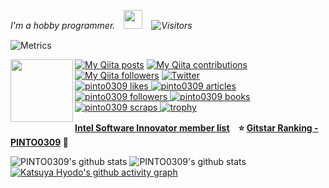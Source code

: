 <p><em>I'm a hobby programmer.　<img src="https://media.giphy.com/media/WUlplcMpOCEmTGBtBW/giphy.gif" width="30" />　<img alt="Visitors" src="https://komarev.com/ghpvc/?username=pinto0309&style=flat&labelColor=black&logo=github&label=PROFILE+VIEWS&color=29bf12"/></em></p>  

![Metrics](https://metrics.lecoq.io/pinto0309?template=classic&isocalendar=1&languages=1&introduction=1&stars=1&people=1&gists=1&followup=1&lines=1&achievements=1&isocalendar.duration=half-year&languages.limit=8&languages.sections=most-used&languages.colors=github&languages.threshold=0%25&languages.indepth=false&languages.recent.load=300&languages.recent.days=14&introduction.title=true&stars.limit=100&people.limit=24&people.size=28&people.types=followers%2C%20following&people.identicons=true&people.shuffle=false&followup.sections=repositories&achievements.threshold=C&achievements.secrets=true&achievements.limit=0&config.timezone=Europe%2FBerlin)

<img align='left' src="https://user-images.githubusercontent.com/33194443/92995358-dbf07300-f53d-11ea-987f-2a87cfda496f.png" width="100">

[![My Qiita posts](https://qiita-badge.apiapi.app/s/PINTO/posts.svg)](http://qiita.com/PINTO)
[![My Qiita contributions](https://qiita-badge.apiapi.app/s/PINTO/contributions.svg)](http://qiita.com/PINTO)
[![My Qiita followers](https://qiita-badge.apiapi.app/s/PINTO/followers.svg)](http://qiita.com/PINTO)
[![Twitter](https://img.shields.io/twitter/follow/pinto03091?label=Followers%20%40pinto03091&style=social)](https://twitter.com/PINTO03091)  
<a href="https://zenn.dev/pinto0309">
  <img src="https://zenn.badge.nikaera.com/s/pinto0309/likes?style=flat" alt="pinto0309 likes" />
</a>
<a href="https://zenn.dev/pinto0309/articles">
  <img src="https://zenn.badge.nikaera.com/s/pinto0309/articles?style=flat" alt="pinto0309 articles" />
</a>
<a href="https://zenn.dev/pinto0309/followers">
  <img src="https://zenn.badge.nikaera.com/s/pinto0309/followers?style=flat" alt="pinto0309 followers" />
</a>
<a href="https://zenn.dev/pinto0309/books">
  <img src="https://zenn.badge.nikaera.com/s/pinto0309/books?style=flat" alt="pinto0309 books" />
</a>
<a href="https://zenn.dev/pinto0309/scraps">
  <img src="https://zenn.badge.nikaera.com/s/pinto0309/scraps?style=flat" alt="pinto0309 scraps" />
</a>
[![trophy](https://github-profile-trophy.vercel.app/?username=PINTO0309)](https://github.com/ryo-ma/github-profile-trophy)  
  
**[Intel Software Innovator member list](https://devmesh.intel.com/users?roles%5B%5D=Innovator)**　**:star: [Gitstar Ranking - PINTO0309](https://gitstar-ranking.com/PINTO0309) :hamster:**  

![PINTO0309's github stats](https://github-readme-stats.vercel.app/api?username=PINTO0309&show_icons=true&title_color=fff&icon_color=79ff97&text_color=9f9f9f&bg_color=303030&include_all_commits=true)
![PINTO0309's github stats](https://github-readme-stats.vercel.app/api/top-langs/?username=PINTO0309&show_icons=true&title_color=fff&icon_color=79ff97&text_color=9f9f9f&bg_color=303030&layout=compact)  
[![Katsuya Hyodo's github activity graph](https://activity-graph.herokuapp.com/graph?username=pinto0309&theme=nord)](https://github.com/pinto0309/github-readme-activity-graph)
